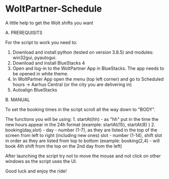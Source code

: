 # WoltPartner-Schedule
A little help to get the Wolt shifts you want


A. PREREQUISITS

For the script to work you need to:
  1. Download and install python (tested on version 3.8.5) and modules: win32gui, pyautogui.
  2. Download and install BlueStacks 4
  3. Open and log-in to the WoltPartner App in BlueStacks. The app needs to be opened in white theme.
  4. In WoltPartner App open the menu (top left corner) and go to Scheduled hours -> Aarhus Central (or the city you are delivering in)
  5. Autoalign BlueStacks
  
  
B. MANUAL

  To set the booking times in the script scroll all the way down to "BODY".
  
  The functions you will be using:
    1. startAt(hh) - as "hh" put in the time the new hours appear in the 24h format (example: startAt(15), startAt(8) )
    2. booking(day,slot) - day - number (1-7), as they are listed in the top of the screen from left to right (including new ones)
                           slot - number (1-14), shift slot in order as they are listed from top to bottom
                           (example: booking(2,4) - will book 4th shift from the top on the 2nd day from the left)
                           
  After launching the script try not to move the mouse and not click on other windows as the script uses the UI.
  
  
  
  Good luck and enjoy the ride!
